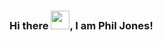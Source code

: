 ### Hi there <img src="https://raw.githubusercontent.com/MartinHeinz/MartinHeinz/master/wave.gif" width="30px">, I am Phil Jones!


<!--
**RisingBoneS/RisingBoneS** is a ✨ _special_ ✨ repository because its `README.md` (this file) appears on your GitHub profile.

Here are some ideas to get you started:

- 🔭 I’m currently working on ...
- 🌱 I’m currently learning ...
- 👯 I’m looking to collaborate on ...
- 🤔 I’m looking for help with ...
- 💬 Ask me about ...
- 📫 How to reach me: ...
- 😄 Pronouns: ...
- ⚡ Fun fact: ...
-->

